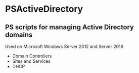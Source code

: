 # PSActiveDirectory
<h2>PS scripts for managing Active Directory domains</h2>
<p>Used on Microsoft Windows Server 2012 and Server 2016
<ul>
  <li>Domain Controllers
  <li>Sites and Services
  <li>DHCP
</ul>
